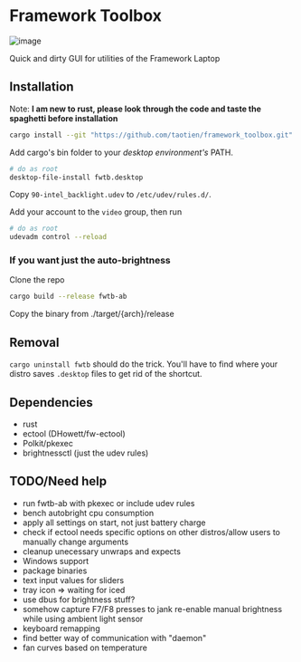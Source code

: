 # Framework Toolbox

![image](https://user-images.githubusercontent.com/29749622/205031263-4783396d-02e0-4996-bc5a-693db567e131.png)

Quick and dirty GUI for utilities of the Framework Laptop

## Installation

Note: **I am new to rust, please look through the code and taste the spaghetti
before installation**

```sh
cargo install --git "https://github.com/taotien/framework_toolbox.git"
```

Add cargo's bin folder to your *desktop environment's* PATH.

```sh
# do as root
desktop-file-install fwtb.desktop
```

Copy `90-intel_backlight.udev` to `/etc/udev/rules.d/`.

Add your account to the `video` group, then run

```sh
# do as root
udevadm control --reload
```

### If you want just the auto-brightness

Clone the repo

```sh
cargo build --release fwtb-ab
```

Copy the binary from ./target/{arch}/release

## Removal

`cargo uninstall fwtb` should do the trick. You'll have to find where your distro saves `.desktop` files to get rid of the shortcut.

## Dependencies

- rust
- ectool (DHowett/fw-ectool)
- Polkit/pkexec
- brightnessctl (just the udev rules)

## TODO/Need help

- run fwtb-ab with pkexec or include udev rules
- bench autobright cpu consumption
- apply all settings on start, not just battery charge
- check if ectool needs specific options on other distros/allow users to manually change arguments
- cleanup unecessary unwraps and expects
- Windows support
- package binaries
- text input values for sliders
- tray icon => waiting for iced
- use dbus for brightness stuff?
- somehow capture F7/F8 presses to jank re-enable manual brightness while using
  ambient light sensor
- keyboard remapping
- find better way of communication with "daemon"
- fan curves based on temperature
